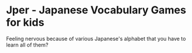 # Jper - Japanese Vocabulary Games for kids

Feeling nervous because of various Japanese's alphabet that you have to learn all of them? 